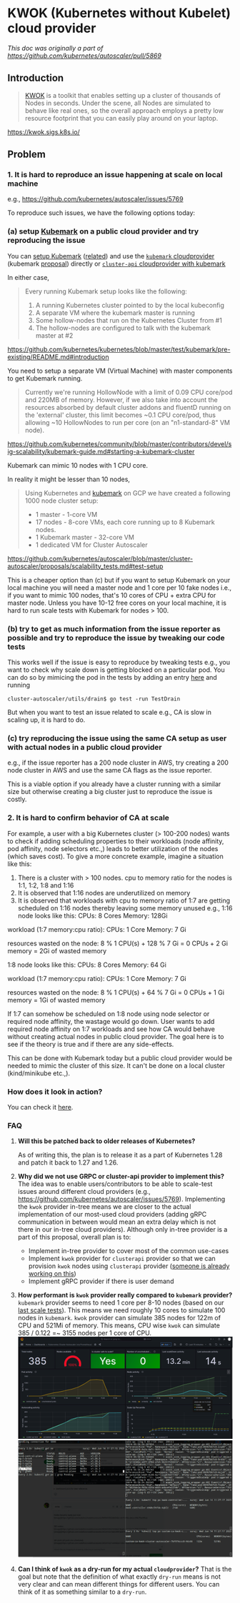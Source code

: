 # KWOK (Kubernetes without Kubelet) cloud provider

*This doc was originally a part of https://github.com/kubernetes/autoscaler/pull/5869*
## Introduction
> [KWOK](https://sigs.k8s.io/kwok) is a toolkit that enables setting up a cluster of thousands of Nodes in seconds. Under the scene, all Nodes are simulated to behave like real ones, so the overall approach employs a pretty low resource footprint that you can easily play around on your laptop.

https://kwok.sigs.k8s.io/

## Problem
### 1. It is hard to reproduce an issue happening at scale on local machine
e.g., https://github.com/kubernetes/autoscaler/issues/5769

To reproduce such issues, we have the following options today:
### (a) setup [Kubemark](https://github.com/kubernetes/design-proposals-archive/blob/main/scalability/kubemark.md) on a public cloud provider and try reproducing the issue
You can [setup Kubemark](https://github.com/kubernetes/community/blob/master/contributors/devel/sig-scalability/kubemark-guide.md) ([related](https://github.com/kubernetes/kubernetes/blob/master/test/kubemark/pre-existing/README.md))  and use the [`kubemark` cloudprovider](https://github.com/kubernetes/autoscaler/tree/master/cluster-autoscaler/cloudprovider/kubemark) (kubemark [proposal](https://github.com/kubernetes/autoscaler/blob/master/cluster-autoscaler/proposals/kubemark_integration.md)) directly or [`cluster-api` cloudprovider with kubemark](https://github.com/kubernetes-sigs/cluster-api-provider-kubemark)

In either case,

> Every running Kubemark setup looks like the following:
> 1) A running Kubernetes cluster pointed to by the local kubeconfig
> 2) A separate VM where the kubemark master is running
> 3) Some hollow-nodes that run on the Kubernetes Cluster from #1
> 4) The hollow-nodes are configured to talk with the kubemark master at #2

https://github.com/kubernetes/kubernetes/blob/master/test/kubemark/pre-existing/README.md#introduction

You need to setup a separate VM (Virtual Machine) with master components to get Kubemark running.

> Currently we're running HollowNode with a limit of 0.09 CPU core/pod and 220MB of memory. However, if we also take into account the resources absorbed by default cluster addons and fluentD running on the 'external' cluster, this limit becomes ~0.1 CPU core/pod, thus allowing ~10 HollowNodes to run per core (on an "n1-standard-8" VM node).

https://github.com/kubernetes/community/blob/master/contributors/devel/sig-scalability/kubemark-guide.md#starting-a-kubemark-cluster

Kubemark can mimic 10 nodes with 1 CPU core.

In reality it might be lesser than 10 nodes,
> Using Kubernetes and [kubemark](https://github.com/kubernetes/community/blob/master/contributors/design-proposals/scalability/kubemark.md) on GCP we have created a following 1000 node cluster setup:
>* 1 master - 1-core VM
>* 17 nodes - 8-core VMs, each core running up to 8 Kubemark nodes.
>* 1 Kubemark master - 32-core VM
>* 1 dedicated VM for Cluster Autoscaler

https://github.com/kubernetes/autoscaler/blob/master/cluster-autoscaler/proposals/scalability_tests.md#test-setup

This is a cheaper option than (c) but if you want to setup Kubemark on your local machine you will need a master node and 1 core per 10 fake nodes i.e., if you want to mimic 100 nodes, that's 10 cores of CPU + extra CPU for master node. Unless you have 10-12 free cores on your local machine, it is hard to run scale tests with Kubemark for nodes > 100.

### (b) try to get as much information from the issue reporter as possible and try to reproduce the issue by tweaking our code tests
This works well if the issue is easy to reproduce by tweaking tests e.g., you want to check why scale down is getting blocked on a particular pod. You can do so by mimicing the pod in the tests by adding an entry [here](https://github.com/kubernetes/autoscaler/blob/1009797f5585d7bf778072ba59fd12eb2b8ab83c/cluster-autoscaler/utils/drain/drain_test.go#L878-L887) and running
```
cluster-autoscaler/utils/drain$ go test -run TestDrain
```
But when you want to test an issue related to scale e.g., CA is slow in scaling up, it is hard to do.
### (c) try reproducing the issue using the same CA setup as user with actual nodes in a public cloud provider
e.g., if the issue reporter has a 200 node cluster in AWS, try creating a 200 node cluster in AWS and use the same CA flags as the issue reporter.

This is a viable option if you already have a cluster running with a similar size but otherwise creating a big cluster just to reproduce the issue is costly.

### 2. It is hard to confirm behavior of CA at scale
For example, a user with a big Kubernetes cluster (> 100-200 nodes) wants to check if adding scheduling properties to their workloads (node affinity, pod affinity, node selectors etc.,) leads to better utilization of the nodes (which saves cost). To give a more concrete example, imagine a situation like this:
1. There is a cluster with > 100 nodes. cpu to memory ratio for the nodes is 1:1, 1:2, 1:8 and 1:16
2. It is observed that 1:16 nodes are underutilized on memory
3. It is observed that workloads with cpu to memory ratio of 1:7 are getting scheduled on 1:16 nodes thereby leaving some memory unused
e.g.,
1:16 node looks like this:
CPUs: 8 Cores
Memory: 128Gi

workload (1:7 memory:cpu ratio):
CPUs: 1 Core
Memory: 7 Gi

resources wasted on the node: 8 % 1 CPU(s) + 128 % 7 Gi
= 0 CPUs + 2 Gi memory = 2Gi of wasted memory

1:8 node looks like this:
CPUs: 8 Cores
Memory: 64 Gi

workload (1:7 memory:cpu ratio):
CPUs: 1 Core
Memory: 7 Gi

resources wasted on the node: 8 % 1 CPU(s) + 64 % 7 Gi
= 0 CPUs + 1 Gi memory = 1Gi of wasted memory

If 1:7 can somehow be scheduled on 1:8 node using node selector or required node affinity, the wastage would go down. User wants to add required node affinity on 1:7 workloads and see how CA would behave without creating actual nodes in public cloud provider. The goal here is to see if the theory is true and if there are any side-effects.

This can be done with Kubemark today but a public cloud provider would be needed to mimic the cluster of this size. It can't be done on a local cluster (kind/minikube etc.,).

### How does it look in action?
You can check it [here](https://github.com/kubernetes/autoscaler/issues/5769#issuecomment-1590541506).

### FAQ
1. **Will this be patched back to older releases of Kubernetes?**

    As of writing this, the plan is to release it as a part of Kubernetes 1.28 and patch it back to 1.27 and 1.26.
2. **Why did we not use GRPC or cluster-api provider to implement this?**
The idea was to enable users/contributors to be able to scale-test issues around different cloud providers (e.g., https://github.com/kubernetes/autoscaler/issues/5769). Implementing the `kwok` provider in-tree means we are closer to the actual implementation of our most-used cloud providers (adding gRPC communication in between would mean an extra delay which is not there in our in-tree cloud providers). Although only in-tree provider is a part of this proposal, overall plan is to:
    * Implement in-tree provider to cover most of the common use-cases
    * Implement `kwok` provider for `clusterapi` provider so that we can provision `kwok` nodes using `clusterapi` provider ([someone is already working on this](https://kubernetes.slack.com/archives/C8TSNPY4T/p1685648610609449))
    * Implement gRPC provider if there is user demand
3. **How performant is `kwok` provider really compared to `kubemark` provider?**
`kubemark` provider seems to need 1 core per 8-10 nodes (based on our [last scale tests](https://github.com/kubernetes/autoscaler/blob/master/cluster-autoscaler/proposals/scalability_tests.md#test-setup)). This means we need roughly 10 cores to simulate 100 nodes in `kubemark`.
`kwok` provider can simulate 385 nodes for 122m of CPU and 521Mi of memory. This means, CPU wise `kwok` can simulate 385 / 0.122 =~ 3155 nodes per 1 core of CPU.
![](images/kwok-provider-grafana.png)
![](images/kwok-provider-in-action.png)
4. **Can I think of `kwok` as a dry-run for my actual `cloudprovider`?**
That is the goal but note that the definition of what exactly `dry-run` means is not very clear and can mean different things for different users. You can think of it as something similar to a `dry-run`.
